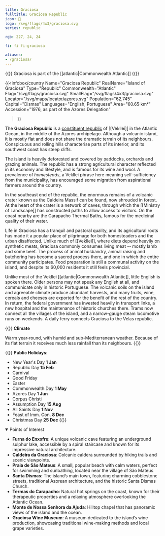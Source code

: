 ```yaml
---
title: Graciosa
fulltitle: Graciosa Republic
icon: 🐄
logo: /svg/flags/4x3/graciosa.svg
series: republic

rgb: 227, 24, 24

fi: fi fi-graciosa

aliases:
- /graciosa/
---
```

{{<note series>}}
Graciosa is part of the [[atlantic|Commonwealth Atlantic]]
{{</note>}}

{{<infobox/country
	 Name="Graciosa Republic"
	 RealName="Island of Graciosa"
	 Type="Republic"
	 Commonwealth="Atlantic"
	 Flag="/svg/flags/graciosa.svg"
	 SmallFlag="/svg/flags/4x3/graciosa.svg"
	 Locator="/svg/maps/locator/azores.svg"
	 Population="62,745"
	 Capital="Dismas"
	 Languages="English, Portuguese"
	 Area="60.65 km²"
	 Accession="1976, as part of the Azores Delegation"
 >}}

The <span class="fi fi-graciosa"></span> **Graciosa Republic** is a [constituent republic](/republics/) of [[Vekllei]] in the Atlantic Ocean, in the middle of the Azores archipelago. Although a volcanic island, it is mostly flat and does not share the dramatic terrain of its neighbours. Conspicuous and rolling hills characterise parts of its interior, and its southwest coast has steep cliffs.

The island is heavily deforested and covered by paddocks, orchards and grazing animals. The republic has a strong agricultural character reflected in its economy and lifestyle, and is famous for its wine and wool. A prevalence of *homesteads*, a Vekllei phrase here meaning self-sufficiency from the municipality, has encouraged some migration from aspirational farmers around the country.

In the southeast end of the republic, the enormous remains of a volcanic crater known as the Caldeira Massif can be found, now shrouded in forest. At the heart of the crater is a network of caves, through which the [[Ministry of Landscape]] has constructed paths to allow access to visitors. On the coast nearby are the Carapacho Thermal Baths, famous for the medicinal quality of their water.

Life in Graciosa has a tranquil and pastoral quality, and its agricultural roots has made it a popular place of pilgrimage for both homesteaders and the urban disaffected. Unlike much of [[Vekllei]], where diets depend heavily on synthetic meats, Graciosa commonly consumes living meat -- mostly lamb and some beef. The process of animal husbandry, animal raising and butchering has become a sacred process there, and one in which the entire community participates. Food preparation is still a communal activity on the island, and despite its 60,000 residents it still feels provincial.

Unlike most of the Vekllei [[atlantic|Commonwealth Atlantic]], little English is spoken there. Older persons may not speak any English at all, and communicate only in historic Portuguese. The volcanic soils on the island and agreeable climate produce abundant harvests, and many fruits, wine, cereals and cheeses are exported for the benefit of the rest of the country. In return, the federal government has invested heavily in transport links, a new hospital and the maintenance of historic churches there. Trams now connect all the villages of the island, and a narrow-gauge steam locomotive runs on weekends. A daily ferry connects Graciosa to the Velas republic.

{{<note table>}}
**Climate**

Warm year-round, with humid and sub-Mediterranean weather. Because of its flat terrain it receives much less rainfall than its neighbours.
{{</note>}}

{{<note table>}}
**Public Holidays**:

* New Year's Day **1 Jan**
* Republic Day **15 Feb**
* Carnival
* Good Friday
* Easter
* Commonwealth Day **1 May**
* Azores Day **1 Jun**
* Corpus Christi
* Assumption Day **15 Aug**
* All Saints Day **1 Nov**
* Feast of Imm. Con. **8 Dec**
* Christmas Day **25 Dec**
{{</note>}}

<details open>
<summary>Points of Interest</summary>

- **Furna do Enxofre**: A unique volcanic cave featuring an underground sulphur lake, accessible by a spiral staircase and known for its impressive natural architecture.
- **Caldeira da Graciosa**: Colcanic caldera surrounded by hiking trails and scenic viewpoints.
- **Praia de São Mateus**: A small, popular beach with calm waters, perfect for swimming and sunbathing, located near the village of São Mateus.
- **Santa Dismas**: The island’s main town, featuring charming cobblestone streets, traditional Azorean architecture, and the historic Santa Dismas Church.
- **Termas do Carapacho**: Natural hot springs on the coast, known for their therapeutic properties and a relaxing atmosphere overlooking the Atlantic Ocean.
- **Monte de Nossa Senhora da Ajuda**: Hilltop chapel that has panoramic views of the island and the ocean.
- **Graciosa Wine Museum**: A museum dedicated to the island’s wine production, showcasing traditional wine-making methods and local grape varieties.
</details>

